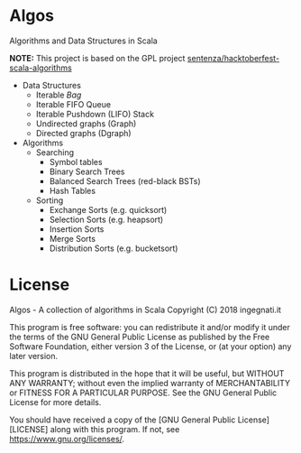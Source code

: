 # Algos
Algorithms and Data Structures in Scala

**NOTE:** This project is based on the GPL project [sentenza/hacktoberfest-scala-algorithms][hacktoberfest]

- Data Structures
  - Iterable _Bag_
  - Iterable FIFO Queue
  - Iterable Pushdown (LIFO) Stack
  - Undirected graphs (Graph)
  - Directed graphs (Dgraph)  
- Algorithms
  - Searching
    - Symbol tables
    - Binary Search Trees
    - Balanced Search Trees (red-black BSTs)
    - Hash Tables
  - Sorting
    - Exchange Sorts (e.g. quicksort)
    - Selection Sorts (e.g. heapsort)
    - Insertion Sorts
    - Merge Sorts
    - Distribution Sorts (e.g. bucketsort)

# License

Algos - A collection of algorithms in Scala
Copyright (C) 2018  ingegnati.it

This program is free software: you can redistribute it and/or modify
it under the terms of the GNU General Public License as published by
the Free Software Foundation, either version 3 of the License, or
(at your option) any later version.

This program is distributed in the hope that it will be useful,
but WITHOUT ANY WARRANTY; without even the implied warranty of
MERCHANTABILITY or FITNESS FOR A PARTICULAR PURPOSE.  See the
GNU General Public License for more details.

You should have received a copy of the [GNU General Public License][LICENSE]
along with this program. If not, see <https://www.gnu.org/licenses/>.

[hacktoberfest]: https://github.com/sentenza/hacktoberfest-scala-algorithms

